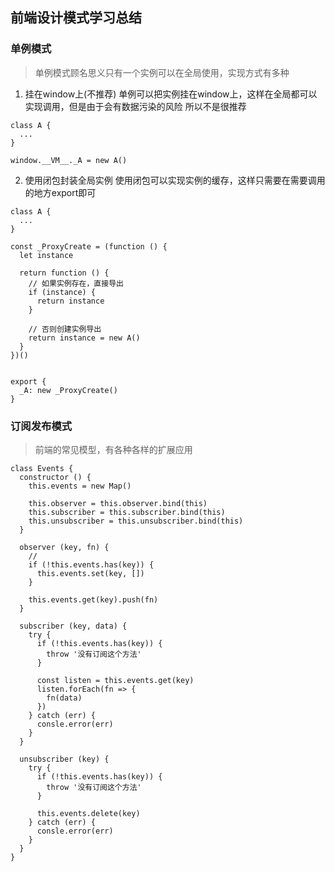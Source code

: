 ## 前端设计模式学习总结

### 单例模式
> 单例模式顾名思义只有一个实例可以在全局使用，实现方式有多种

1. 挂在window上(不推荐)
单例可以把实例挂在window上，这样在全局都可以实现调用，但是由于会有数据污染的风险 所以不是很推荐

```
class A {
  ...
}

window.__VM__._A = new A()
```

2. 使用闭包封装全局实例
使用闭包可以实现实例的缓存，这样只需要在需要调用的地方export即可

```
class A {
  ...
}

const _ProxyCreate = (function () {
  let instance

  return function () {
    // 如果实例存在，直接导出
    if (instance) {
      return instance
    }

    // 否则创建实例导出
    return instance = new A()
  }
})()


export {
  _A: new _ProxyCreate()
}
```

### 订阅发布模式
> 前端的常见模型，有各种各样的扩展应用

```
class Events {
  constructor () {
    this.events = new Map()

    this.observer = this.observer.bind(this)
    this.subscriber = this.subscriber.bind(this)
    this.unsubscriber = this.unsubscriber.bind(this)
  }

  observer (key, fn) {
    // 
    if (!this.events.has(key)) {
      this.events.set(key, [])
    }

    this.events.get(key).push(fn)
  }

  subscriber (key, data) {
    try {
      if (!this.events.has(key)) {
        throw '没有订阅这个方法'
      }

      const listen = this.events.get(key)
      listen.forEach(fn => {
        fn(data)
      })
    } catch (err) {
      consle.error(err)
    }
  }

  unsubscriber (key) {
    try {
      if (!this.events.has(key)) {
        throw '没有订阅这个方法'
      }

      this.events.delete(key)
    } catch (err) {
      consle.error(err)
    }
  }
}
```
